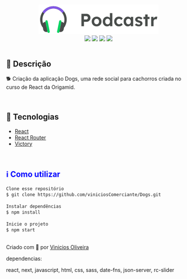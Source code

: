<div align='center'>
<img src='./logo.svg'>

<div>
    <img src="https://img.shields.io/github/repo-size/viniciosComerciante/podcastr">
    <img src="https://img.shields.io/github/last-commit/viniciosComerciante/podcastr">
    <img src="https://img.shields.io/github/languages/count/viniciosComerciante/podcastr">
    <img src="https://img.shields.io/github/languages/top/viniciosComerciante/podcastr">
</div>

</div>

</br>

<h2>🔖 Descrição</h2>
<p>🐕 Criação da aplicação Dogs, uma rede social para cachorros criada no curso de React da Origamid.</p>


</br>

<h2>🚀 Tecnologias</h2>
<ul>
    <li><a href="https://create-react-app.dev/" target="_blank">React</a></li>
    <li><a href="https://reactrouter.com/" target="_blank">React Router</a></li>
    <li><a href="https://github.com/FormidableLabs/victory" target="_blank">Victory</a></li>
</ul>

<br>

<h2 style="color: blue">ℹ️ Como utilizar</h2>

    Clone esse repositório
    $ git clone https://github.com/viniciosComerciante/Dogs.git

    Instalar dependências
    $ npm install

    Inicie o projeto
    $ npm start


<br>
Criado com 💙 por <a href="https://github.com/viniciosComerciante" target="_blank">Vinicios Oliveira</a></p>



dependencias: 

react,
next, javascript, html, css, sass,
date-fns,
json-server,
rc-slider
